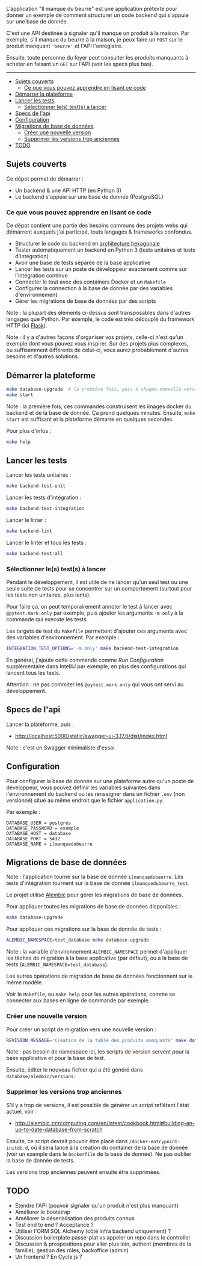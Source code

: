 L'application "Il manque du beurre" est une application prétexte pour donner un exemple de comment structurer un code backend qui s'appuie sur une base de donnée.

C'est une API destinée à signaler qu'il manque un produit à la maison. Par exemple, s'il manque du beurre à la maison, je peux faire un `POST` sur le produit manquant `'beurre'` et l'API l'enregistre.

Ensuite, toute personne du foyer peut consulter les produits manquants à acheter en faisant un `GET` sur l'API (voir les specs plus bas).

-----

- [Sujets couverts](#sujets-couverts)
    - [Ce que vous pouvez apprendre en lisant ce code](#ce-que-vous-pouvez-apprendre-en-lisant-ce-code)
- [Démarrer la plateforme](#démarrer-la-plateforme)
- [Lancer les tests](#lancer-les-tests)
    - [Sélectionner le(s) test(s) à lancer](#sélectionner-les-tests-à-lancer)
- [Specs de l'api](#specs-de-lapi)
- [Configuration](#configuration)
- [Migrations de base de données](#migrations-de-base-de-données)
    - [Créer une nouvelle version](#créer-une-nouvelle-version)
    - [Supprimer les versions trop anciennes](#supprimer-les-versions-trop-anciennes)
- [TODO](#todo)

## Sujets couverts

Ce dépot permet de démarrer :

- Un backend & une API HTTP (en Python 3)
- Le backend s'appuie sur une base de donnée (PostgreSQL)

### Ce que vous pouvez apprendre en lisant ce code

Ce dépot contient une partie des besoins communs des projets webs qui démarrent auxquels j'ai participé, touts langages & frameworks confondus.

- Structurer le code du backend en [architecture hexagonale][archi-hexa]
- Tester automatiquement un backend en Python 3 (tests unitaires et tests d'intégration)
- Avoir une base de tests séparée de la base applicative
- Lancer les tests sur un poste de développeur exactement comme sur l'intégration continue
- Connecter le tout avec des containers Docker et un `Makefile`
- Configurer la connection à la base de donnée par des variables d'environnement
- Gérer les migrations de base de données par des scripts

Note : la plupart des éléments ci-dessus sont transposables dans d'autres langages que Python. Par exemple, le code est très découplé du framework HTTP (ici [Flask][flask]).

Note : il y a d'autres façons d'organiser vos projets, celle-ci n'est qu'un exemple dont vous pouvez vous inspirer. Sur des projets plus complexes, ou suffisamment différents de celui-ci, vous aurez probablement d'autres besoins et d'autres solutions.
 
[archi-hexa]: https://blog.octo.com/architecture-hexagonale-trois-principes-et-un-exemple-dimplementation/
[flask]: http://flask.pocoo.org/


## Démarrer la plateforme

```bash
make database-upgrade  # la première fois, puis à chaque nouvelle version de la base de donnée
make start
```

Note : la première fois, ces commandes construisent les images docker du backend et de la base de donnée. Ça prend quelques minutes. Ensuite, `make start` est suffisant et la plateforme démarre en quelques secondes.

Pour plus d'infos :

```bash
make help
```

## Lancer les tests

Lancer les tests unitaires :

```bash
make backend-test-unit
```

Lancer les tests d'intégration :

```bash
make backend-test-integration
```

Lancer le linter :

```bash
make backend-lint
```

Lancer le linter et tous les tests :

```bash
make backend-test-all
```

### Sélectionner le(s) test(s) à lancer

Pendant le développement, il est utile de ne lancer qu'un seul test ou une seule suite de tests pour se concentrer sur un comportement (surtout pour les tests non unitaires, plus lents).

Pour faire ça, on peut temporairement annoter le test à lancer avec `@pytest.mark.only` par exemple, puis ajouter les arguments `-m only` à la commande qui exécute les tests.

Les targets de test du `Makefile` permettent d'ajouter ces arguments avec des variables d'environnement. Par exemple :

```bash
INTEGRATION_TEST_OPTIONS='-m only' make backend-test-integration
```

En général, j'ajoute cette commande comme _Run Configuration_ supplémentaire dans IntelliJ par exemple, en plus des configurations qui lancent tous les tests.

Attention : ne pas commiter les `@pytest.mark.only` qui vous ont servi au développement.

## Specs de l'api

Lancer la plateforme, puis :

- <http://localhost:5000/static/swagger-ui-3.17.6/dist/index.html>

Note : c'est un Swagger minimaliste d'essai.

## Configuration

Pour configurer la base de donnée sur une plateforme autre qu'un poste de développeur, vous pouvez définir les variables suivantes dans l'environnement du backend ou les renseigner dans un fichier `.env` (non versionné) situé au même endroit que le fichier `application.py`.

Par exemple :

```dotenv
DATABASE_USER = postgres
DATABASE_PASSWORD = example
DATABASE_HOST = database
DATABASE_PORT = 5432
DATABASE_NAME = ilmanquedubeurre
```

## Migrations de base de données

Note : l'application tourne sur la base de donnée `ilmanquedubeurre`. Les tests d'intégration tournent sur la base de donnée `ilmanquedubeurre_test`.

Le projet utilise [Alembic][alembic] pour gérer les migrations de base de données.

Pour appliquer toutes les migrations de base de données disponibles :

```bash
make database-upgrade
```

Pour appliquer ces migrations sur la base de donnée de tests :

```bash
ALEMBIC_NAMESPACE=test_database make database-upgrade
```

Note : la variable d'environnement `ALEMBIC_NAMESPACE` permet d'appliquer les tâches de migration à la base applicative (par défaut), ou à la base de tests (`ALEMBIC_NAMESPACE=test_database`).

Les autres opérations de migration de base de données fonctionnent sur le même modèle.

Voir le `Makefile`, ou `make help` pour les autres opérations, comme se connecter aux bases en ligne de commande par exemple.

[alembic]: http://alembic.zzzcomputing.com

### Créer une nouvelle version

Pour créer un script de migration vers une nouvelle version :

```bash
REVISION_MESSAGE='Création de la table des produits manquants' make database-revision
```

Note : pas besoin de namespace ici, les scripts de version servent pour la base applicative et pour la base de test.

Ensuite, éditer le nouveau fichier qui a été généré dans `database/alembic/versions`.

### Supprimer les versions trop anciennes

S'il y a trop de versions, il est possible de générer un script reflétant l'état actuel, voir :

- http://alembic.zzzcomputing.com/en/latest/cookbook.html#building-an-up-to-date-database-from-scratch

Ensuite, ce script devrait pouvoir être placé dans `/docker-entrypoint-initdb.d`, où il sera lancé à la création du container de la base de donnée (voir un exemple dans le `Dockerfile` de la base de donnée). Ne pas oublier la base de donnée de tests.

Les versions trop anciennes peuvent ensuite être supprimées.

## TODO

- Étendre l'API (pouvoir signaler qu'un produit n'est plus manquant)
- Améliorer le bootstrap
- Améliorer la déserialisation des produits connus
- Test end to end ? Acceptance ?
- Utiliser l'ORM SQL Alchemy (côté infra backend uniquement) ?
- Discussion boilerplate passe-plat vs appeler un repo dans le controller
- Discussion & prospositions pour aller plus loin, authent (membres de la famille), gestion des rôles, backoffice (admin)
- Un frontend ? En Cycle.js ?
